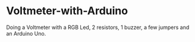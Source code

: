 # Voltmeter-with-Arduino
Doing a Voltmeter with a RGB Led, 2 resistors, 1 buzzer, a few jumpers and an Arduino Uno.

